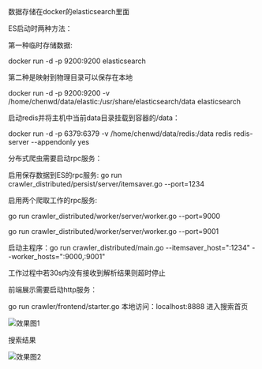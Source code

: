 数据存储在docker的elasticsearch里面

ES启动时两种方法：

第一种临时存储数据:

docker run -d -p 9200:9200 elasticsearch

第二种是映射到物理目录可以保存在本地

docker run -d -p 9200:9200 -v /home/chenwd/data/elastic:/usr/share/elasticsearch/data elasticsearch

启动redis并将主机中当前data目录挂载到容器的/data：

docker run -d -p 6379:6379 -v /home/chenwd/data/redis:/data  redis redis-server --appendonly yes

分布式爬虫需要启动rpc服务：

启用保存数据到ES的rpc服务:
go run crawler_distributed/persist/server/itemsaver.go --port=1234

启用两个爬取工作的rpc服务:

go run crawler_distributed/worker/server/worker.go --port=9000

go run crawler_distributed/worker/server/worker.go --port=9001

启动主程序：go run crawler_distributed/main.go --itemsaver_host=":1234" --worker_hosts=":9000,:9001"

工作过程中若30s内没有接收到解析结果则超时停止

前端展示需要启动http服务：

go run crawler/frontend/starter.go
本地访问：localhost:8888 进入搜索首页

![效果图1](https://github.com/ryan1943/learncrawler/blob/master/%E5%89%8D%E7%AB%AF%E5%B1%95%E7%A4%BA%E6%95%88%E6%9E%9C%E5%9B%BE1.png)

搜索结果

![效果图2](https://github.com/ryan1943/learncrawler/blob/master/%E5%89%8D%E7%AB%AF%E5%B1%95%E7%A4%BA%E6%95%88%E6%9E%9C%E5%9B%BE2.png)



